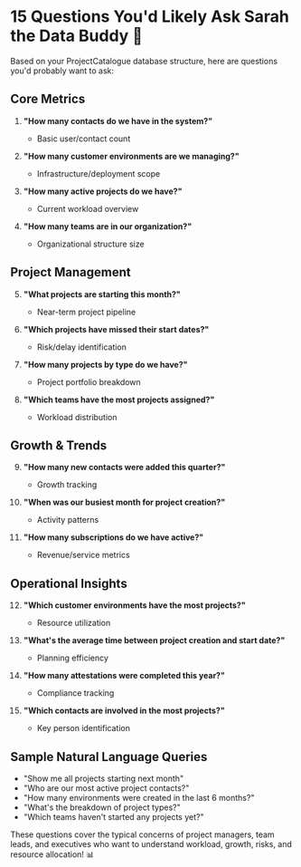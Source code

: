 # 15 Questions You'd Likely Ask Sarah the Data Buddy 🤔

Based on your ProjectCatalogue database structure, here are questions you'd probably want to ask:

## Core Metrics
1. **"How many contacts do we have in the system?"**
   - Basic user/contact count

2. **"How many customer environments are we managing?"**
   - Infrastructure/deployment scope

3. **"How many active projects do we have?"**
   - Current workload overview

4. **"How many teams are in our organization?"**
   - Organizational structure size

## Project Management
5. **"What projects are starting this month?"**
   - Near-term project pipeline

6. **"Which projects have missed their start dates?"**
   - Risk/delay identification

7. **"How many projects by type do we have?"**
   - Project portfolio breakdown

8. **"Which teams have the most projects assigned?"**
   - Workload distribution

## Growth & Trends
9. **"How many new contacts were added this quarter?"**
   - Growth tracking

10. **"When was our busiest month for project creation?"**
    - Activity patterns

11. **"How many subscriptions do we have active?"**
    - Revenue/service metrics

## Operational Insights
12. **"Which customer environments have the most projects?"**
    - Resource utilization

13. **"What's the average time between project creation and start date?"**
    - Planning efficiency

14. **"How many attestations were completed this year?"**
    - Compliance tracking

15. **"Which contacts are involved in the most projects?"**
    - Key person identification

## Sample Natural Language Queries
- "Show me all projects starting next month"
- "Who are our most active project contacts?"
- "How many environments were created in the last 6 months?"
- "What's the breakdown of project types?"
- "Which teams haven't started any projects yet?"

These questions cover the typical concerns of project managers, team leads, and executives who want to understand workload, growth, risks, and resource allocation! 📊
